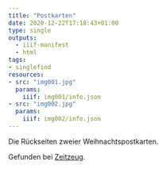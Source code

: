 ```yaml
---
title: "Postkarten"
date: 2020-12-22T17:18:43+01:00
type: single
outputs:
  - iiif-manifest
  - html
tags:
- singlefind
resources:
- src: "img001.jpg"
  params:
    iiif: img001/info.json
- src: "img002.jpg"
  params:
    iiif: img002/info.json
---
```

Die Rückseiten zweier Weihnachtspostkarten.
<!--more-->
<div class="source">
Gefunden bei <a target="_blank" href="http://zeitzeug.de/">Zeitzeug</a>.
</div>
